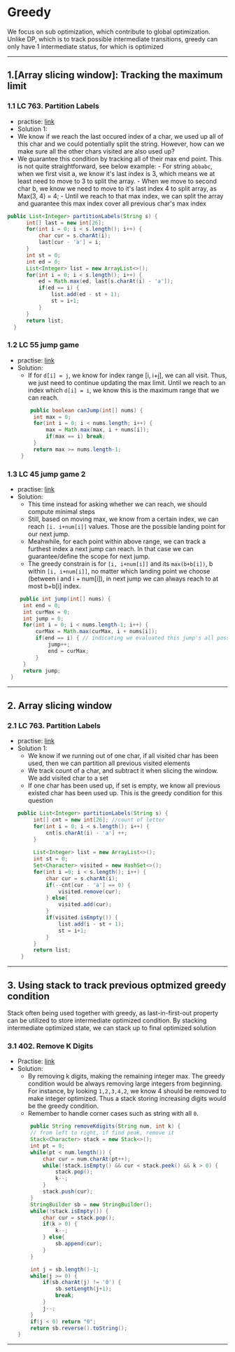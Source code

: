# Greedy

We focus on sub optimization, which contribute to global optimization.
Unlike DP, which is to track possible intermediate transitions, greedy can only have 1 intermediate status, for which is optimized

---------------
## 1.[Array slicing window]: Tracking the maximum limit
### 1.1 LC 763. Partition Labels
 - practise: [link](https://leetcode.com/problems/partition-labels/)
 -  Solution 1:
  -  We know if we reach the last occured index of a char, we used up all of this char and we could potentially split the string. However, how can we make sure all the other chars visited are also used up?
  -  We guarantee this condition by tracking all of their max end point. This is not quite straightforward, see below example:
    - For string `abbabc`, when we first visit a, we know it's last index is 3, which means we at least need to move to 3 to split the array.
    - When we move to second char b, we know we need to move to it's last index 4 to split array, as Max(3, 4) = 4;
    - Until we reach to that max index, we can split the array and guarantee this max index cover all previous char's max index
  ```java
  public List<Integer> partitionLabels(String s) {
        int[] last = new int[26];
        for(int i = 0; i < s.length(); i++) {
            char cur = s.charAt(i);
            last[cur - 'a'] = i;
        }
        int st = 0;
        int ed = 0;
        List<Integer> list = new ArrayList<>();
        for(int i = 0; i < s.length(); i++) {
            ed = Math.max(ed, last[s.charAt(i) - 'a']);
            if(ed == i) {
                list.add(ed - st + 1);
                st = i+1;
            }
        }
        return list;
    }
  ```
### 1.2 LC 55 jump game
 - practise: [link](https://leetcode.com/problems/jump-game/)
 - Solution:
   - If for `d[i] = j`, we know for index range [i, i+j], we can all visit. Thus, we just need to continue updating the max limit. Until we reach to an index which `d[i] = i`, we know this is the maximum range that we can reach.
   ```java
       public boolean canJump(int[] nums) {
        int max = 0;
        for(int i = 0; i < nums.length; i++) {
            max = Math.max(max, i + nums[i]);
            if(max == i) break;
        }
        return max >= nums.length-1;
    }
   ```
### 1.3 LC 45 jump game 2
  - practise: [link](https://leetcode.com/problems/jump-game-ii/)
  - Solution:
    - This time instead for asking whether we can reach, we should compute minimal steps
    - Still, based on moving max, we know from a certain index, we can reach `[i. i+num[i]]` values. Those are the possible landing point for our next jump.
    - Meahwhile, for each point within above range, we can track a furthest index a next jump can reach. In that case we can guarantee/define the scope for next jump.
    - The greedy constrain is for `[i, i+num[i]]` and its `max(b+b[i])`, b within `[i, i+num[i]]`, no matter which landing point we choose (between i and i + num[i]), in next jump we can always reach to at most b+b[i] index.
   ```java
       public int jump(int[] nums) {
        int end = 0; 
        int curMax = 0;
        int jump = 0;
        for(int i = 0; i < nums.length-1; i++) {
            curMax = Math.max(curMax, i + nums[i]);
            if(end == i) { // indicating we evaluated this jump's all possible intermediate step
                jump++;
                end = curMax;
            }
        }
        return jump;
    }
   ```




-------------------------------------------------------

## 2. Array slicing window
### 2.1 LC 763. Partition Labels
 - practise: [link](https://leetcode.com/problems/partition-labels/)
 - Solution 1:
   - We know if we running out of one char, if all visited char has been used, then we can partition all previous visited elements
   - We track count of a char, and subtract it when slicing the window. We add visited char to a set
   - If one char has been used up, if set is empty, we know all previous existed char has been used up. This is the greedy condition for this question
   ```java
   public List<Integer> partitionLabels(String s) {
        int[] cnt = new int[26]; //count of letter
        for(int i = 0; i < s.length(); i++) {
            cnt[s.charAt(i) - 'a'] ++;
        }
        
        List<Integer> list = new ArrayList<>();
        int st = 0;
        Set<Character> visited = new HashSet<>();
        for(int i =0; i < s.length(); i++) {
            char cur = s.charAt(i);
            if(--cnt[cur - 'a'] == 0) {
                visited.remove(cur);
            } else{
                visited.add(cur);
            }
            if(visited.isEmpty()) {
                list.add(i - st + 1);
                st = i+1;
            }
        }
        return list;
    }
   ```
 -------------------------------------------------------
 
 ## 3. Using stack to track previous optmized greedy condition
 Stack often being used together with greedy, as last-in-first-out property can be utilized to store intermediate optimized condition. By stacking intermediate optimized state, we can stack up to final optimized solution
 ### 3.1 402. Remove K Digits
  - Practise: [link](https://leetcode.com/problems/remove-k-digits/)
  - Solution:
    -  By removing k digits, making the remaining integer max. The greedy condition would be always removing large integers from beginning. For instance, by looking `1,2,3,4,2`, we know 4 should be removed to make integer optimized. Thus a stack storing increasing digits would be the greedy condition.
    -  Remember to handle corner cases such as string with all `0`.
    ```java
        public String removeKdigits(String num, int k) {
        // from left to right, if find peak, remove it
        Stack<Character> stack = new Stack<>();
        int pt = 0;
        while(pt < num.length()) {
            char cur = num.charAt(pt++);
            while(!stack.isEmpty() && cur < stack.peek() && k > 0) {
                stack.pop();
                k--;
            }
            stack.push(cur);
        }
        StringBuilder sb = new StringBuilder();
        while(!stack.isEmpty()) {
            char cur = stack.pop();
            if(k > 0) {                
                k--;
            } else{
                sb.append(cur);
            }
        }

        int j = sb.length()-1;
        while(j >= 0) {
            if(sb.charAt(j) != '0') {
                sb.setLength(j+1);
                break;
            }
            j--;
        }
        if(j < 0) return "0";
        return sb.reverse().toString();
    }
    ```
  -------------------------------------------------------


